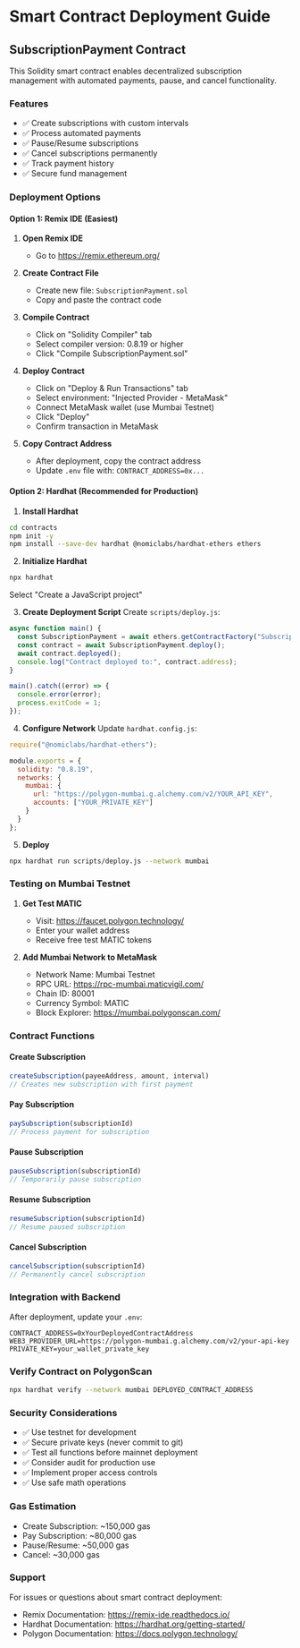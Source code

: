 # Smart Contract Deployment Guide

## SubscriptionPayment Contract

This Solidity smart contract enables decentralized subscription management with automated payments, pause, and cancel functionality.

### Features
- ✅ Create subscriptions with custom intervals
- ✅ Process automated payments
- ✅ Pause/Resume subscriptions
- ✅ Cancel subscriptions permanently
- ✅ Track payment history
- ✅ Secure fund management

### Deployment Options

#### Option 1: Remix IDE (Easiest)

1. **Open Remix IDE**
   - Go to https://remix.ethereum.org/

2. **Create Contract File**
   - Create new file: `SubscriptionPayment.sol`
   - Copy and paste the contract code

3. **Compile Contract**
   - Click on "Solidity Compiler" tab
   - Select compiler version: 0.8.19 or higher
   - Click "Compile SubscriptionPayment.sol"

4. **Deploy Contract**
   - Click on "Deploy & Run Transactions" tab
   - Select environment: "Injected Provider - MetaMask"
   - Connect MetaMask wallet (use Mumbai Testnet)
   - Click "Deploy"
   - Confirm transaction in MetaMask

5. **Copy Contract Address**
   - After deployment, copy the contract address
   - Update `.env` file with: `CONTRACT_ADDRESS=0x...`

#### Option 2: Hardhat (Recommended for Production)

1. **Install Hardhat**
```bash
cd contracts
npm init -y
npm install --save-dev hardhat @nomiclabs/hardhat-ethers ethers
```

2. **Initialize Hardhat**
```bash
npx hardhat
```
Select "Create a JavaScript project"

3. **Create Deployment Script**
Create `scripts/deploy.js`:
```javascript
async function main() {
  const SubscriptionPayment = await ethers.getContractFactory("SubscriptionPayment");
  const contract = await SubscriptionPayment.deploy();
  await contract.deployed();
  console.log("Contract deployed to:", contract.address);
}

main().catch((error) => {
  console.error(error);
  process.exitCode = 1;
});
```

4. **Configure Network**
Update `hardhat.config.js`:
```javascript
require("@nomiclabs/hardhat-ethers");

module.exports = {
  solidity: "0.8.19",
  networks: {
    mumbai: {
      url: "https://polygon-mumbai.g.alchemy.com/v2/YOUR_API_KEY",
      accounts: ["YOUR_PRIVATE_KEY"]
    }
  }
};
```

5. **Deploy**
```bash
npx hardhat run scripts/deploy.js --network mumbai
```

### Testing on Mumbai Testnet

1. **Get Test MATIC**
   - Visit: https://faucet.polygon.technology/
   - Enter your wallet address
   - Receive free test MATIC tokens

2. **Add Mumbai Network to MetaMask**
   - Network Name: Mumbai Testnet
   - RPC URL: https://rpc-mumbai.maticvigil.com/
   - Chain ID: 80001
   - Currency Symbol: MATIC
   - Block Explorer: https://mumbai.polygonscan.com/

### Contract Functions

#### Create Subscription
```javascript
createSubscription(payeeAddress, amount, interval)
// Creates new subscription with first payment
```

#### Pay Subscription
```javascript
paySubscription(subscriptionId)
// Process payment for subscription
```

#### Pause Subscription
```javascript
pauseSubscription(subscriptionId)
// Temporarily pause subscription
```

#### Resume Subscription
```javascript
resumeSubscription(subscriptionId)
// Resume paused subscription
```

#### Cancel Subscription
```javascript
cancelSubscription(subscriptionId)
// Permanently cancel subscription
```

### Integration with Backend

After deployment, update your `.env`:
```
CONTRACT_ADDRESS=0xYourDeployedContractAddress
WEB3_PROVIDER_URL=https://polygon-mumbai.g.alchemy.com/v2/your-api-key
PRIVATE_KEY=your_wallet_private_key
```

### Verify Contract on PolygonScan

```bash
npx hardhat verify --network mumbai DEPLOYED_CONTRACT_ADDRESS
```

### Security Considerations

- ✅ Use testnet for development
- ✅ Secure private keys (never commit to git)
- ✅ Test all functions before mainnet deployment
- ✅ Consider audit for production use
- ✅ Implement proper access controls
- ✅ Use safe math operations

### Gas Estimation

- Create Subscription: ~150,000 gas
- Pay Subscription: ~80,000 gas
- Pause/Resume: ~50,000 gas
- Cancel: ~30,000 gas

### Support

For issues or questions about smart contract deployment:
- Remix Documentation: https://remix-ide.readthedocs.io/
- Hardhat Documentation: https://hardhat.org/getting-started/
- Polygon Documentation: https://docs.polygon.technology/
